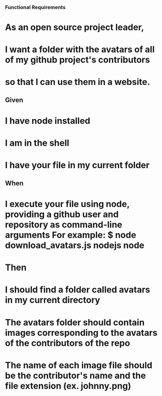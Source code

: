 ### Functional Requirements
# As an open source project leader,
# I want a folder with the avatars of all of my github project's contributors 
# so that I can use them in a website.

## Given

# I have node installed
# I am in the shell
# I have your file in my current folder

## When

# I execute your file using node, providing a github user and repository as command-line arguments For example: $ node download_avatars.js nodejs node
# Then

# I should find a folder called avatars in my current directory
# The avatars folder should contain images corresponding to the avatars of the contributors of the repo
# The name of each image file should be the contributor's name and the file extension (ex. johnny.png)